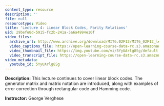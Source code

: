 ```yaml
---
content_type: resource
description: ''
file: null
resourcetype: Video
title: 'Lecture 4: Linear Block Codes, Parity Relations'
uid: 29befe8d-5915-fc2b-241a-5a6a4994e10f
video_files:
  archive_url: http://www.archive.org/download/MIT6.02F12/MIT6_02F12_lec04_300k.mp4
  video_captions_file: https://open-learning-course-data-rc.s3.amazonaws.com/6-02-introduction-to-eecs-ii-digital-communication-systems-fall-2012/f672023c95cf5eac96d4627f02ec2b99_5YyUArlg8Sg.vtt
  video_thumbnail_file: https://img.youtube.com/vi/5YyUArlg8Sg/default.jpg
  video_transcript_file: https://open-learning-course-data-rc.s3.amazonaws.com/6-02-introduction-to-eecs-ii-digital-communication-systems-fall-2012/6a3d3c9064eba418779a8d2ce7f19538_5YyUArlg8Sg.pdf
video_metadata:
  youtube_id: 5YyUArlg8Sg
---
```


**Description:** This lecture continues to cover linear block codes. The generator matrix and matrix notation are introduced, along with examples of error correction through rectangular code and Hamming code.

**Instructor:** George Verghese